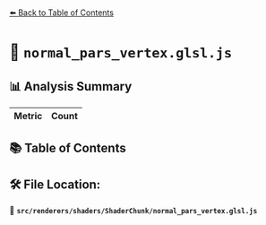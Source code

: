 [⬅️ Back to Table of Contents](../../../../index.md)

# 📄 `normal_pars_vertex.glsl.js`

## 📊 Analysis Summary

| Metric | Count |
|--------|-------|

## 📚 Table of Contents


## 🛠️ File Location:
📂 **`src/renderers/shaders/ShaderChunk/normal_pars_vertex.glsl.js`**